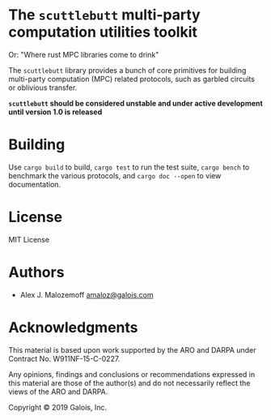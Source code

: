 # The `scuttlebutt` multi-party computation utilities toolkit
Or: "Where rust MPC libraries come to drink"

The `scuttlebutt` library provides a bunch of core primitives for building
multi-party computation (MPC) related protocols, such as garbled circuits or
oblivious transfer.

**`scuttlebutt` should be considered unstable and under active development until
version 1.0 is released**

# Building

Use `cargo build` to build, `cargo test` to run the test suite, `cargo bench` to
benchmark the various protocols, and `cargo doc --open` to view documentation.

# License

MIT License

# Authors

- Alex J. Malozemoff <amaloz@galois.com>

# Acknowledgments

This material is based upon work supported by the ARO and DARPA under Contract
No. W911NF-15-C-0227.

Any opinions, findings and conclusions or recommendations expressed in this
material are those of the author(s) and do not necessarily reflect the views of
the ARO and DARPA.

Copyright © 2019 Galois, Inc.
